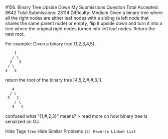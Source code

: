 #156. Binary Tree Upside Down My Submissions Question
Total Accepted: 8642 Total Submissions: 23114 Difficulty: Medium
Given a binary tree where all the right nodes are either leaf nodes with a sibling (a left node that shares the same parent node) or empty, flip it upside down and turn it into a tree where the original right nodes turned into left leaf nodes. Return the new root.

For example:
Given a binary tree {1,2,3,4,5},
```
    1
   / \
  2   3
 / \
4   5
```
return the root of the binary tree [4,5,2,#,#,3,1].
```
   4
  / \
 5   2
    / \
   3   1  
```
confused what "{1,#,2,3}" means? > read more on how binary tree is serialized on OJ.

Hide Tags ```Tree```
Hide Similar Problems ```(E) Reverse Linked List```
